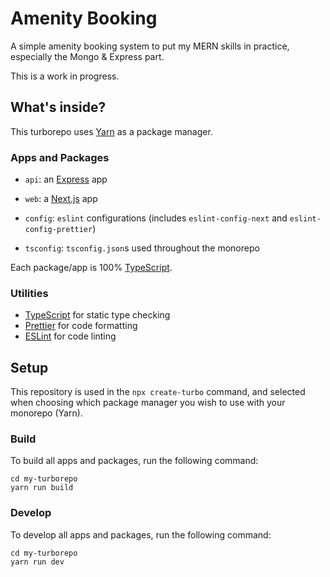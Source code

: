# Amenity Booking

A simple amenity booking system to put my MERN skills in practice, especially the Mongo & Express part.

This is a work in progress.

## What's inside?

This turborepo uses [Yarn](https://classic.yarnpkg.com/lang/en/) as a package manager.

### Apps and Packages

- `api`: an [Express](http://expressjs.com/) app
- `web`: a [Next.js](https://nextjs.org) app

- `config`: `eslint` configurations (includes `eslint-config-next` and `eslint-config-prettier`)
- `tsconfig`: `tsconfig.json`s used throughout the monorepo

Each package/app is 100% [TypeScript](https://www.typescriptlang.org/).

### Utilities

- [TypeScript](https://www.typescriptlang.org/) for static type checking
- [Prettier](https://prettier.io) for code formatting
- [ESLint](https://eslint.org/) for code linting

## Setup

This repository is used in the `npx create-turbo` command, and selected when choosing which package manager you wish to use with your monorepo (Yarn).

### Build

To build all apps and packages, run the following command:

```
cd my-turborepo
yarn run build
```

### Develop

To develop all apps and packages, run the following command:

```
cd my-turborepo
yarn run dev
```
